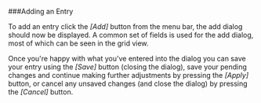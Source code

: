 ###Adding an Entry

To add an entry click the *[Add]* button from the menu bar, the add 
dialog should now be displayed. A common set of fields is used for the 
add dialog, most of which can be seen in the grid view.

Once you're happy with what you've entered into the dialog you can save 
your entry using the *[Save]* button (closing the dialog), save your 
pending changes and continue making further adjustments by pressing the 
*[Apply]* button, or cancel any unsaved changes (and close the dialog) 
by pressing the *[Cancel]* button.

